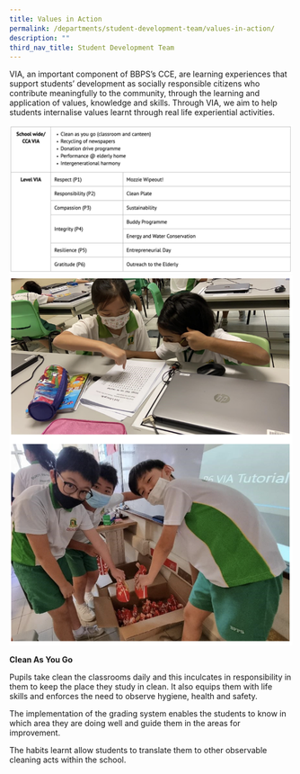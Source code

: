```yaml
---
title: Values in Action
permalink: /departments/student-development-team/values-in-action/
description: ""
third_nav_title: Student Development Team
---
```

VIA, an important component of BBPS’s CCE, are learning experiences that support students’ development as socially responsible citizens who contribute meaningfully to the community, through the learning and application of values, knowledge and skills. Through VIA, we aim to help students internalise values learnt through real life experiential activities.

![](/images/via.png)
![](/images/via2.png)

**Clean As You Go**

Pupils take clean the classrooms daily and this inculcates in responsibility in them to keep the place they study in clean. It also equips them with life skills and enforces the need to observe hygiene, health and safety.

  

The implementation of the grading system enables the students to know in which area they are doing well and guide them in the areas for improvement.

  

The habits learnt allow students to translate them to other observable cleaning acts within the school.